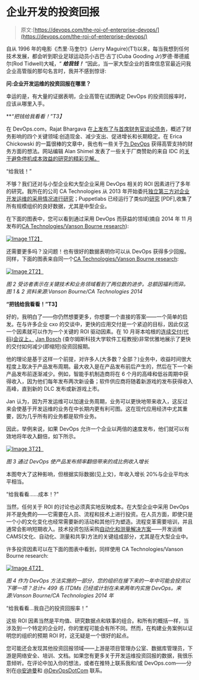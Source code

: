 # 企业开发的投资回报

> 原文:[https://devops.com/the-roi-of-enterprise-devops/](https://devops.com/the-roi-of-enterprise-devops/)

自从 1996 年的电影《杰里·马奎尔》(Jerry Maguire)(T1)以来，每当我想到任何技术发展，都会听到职业足球运动员小古巴·古丁(Cuba Gooding Jr)罗德·蒂德威尔(Rod Tidwell)大喊，“ ***给我钱！*** “因此，当一家大型企业的首席信息官最近问我企业高管版的那句名言时，我并不感到惊讶:

**问:企业开发运维的投资回报在哪里？**

幸运的是，有大量的证据表明，企业高管在试图确定 DevOps 的投资回报率时，应该从哪里入手。

***“把钱给我看看！”*T3】**

在 DevOps.com，Rajat Bhargava 在[上发布了与首席财务官谈论债务](https://devops.com/features/talk-cfo-devops/)，概述了财务影响的四个关键领域:创造现金、减少支出、促进增长和长期稳定。在 Erica Chickowski 的一篇很棒的文章中，我也有一些关于[为 DevOps](https://devops.com/features/turn-executives-devops-champions/) 获得高管支持的财务方面的想法。网站编辑 Alan Shimel 发表了一些关于厂商赞助的来自 IDC 的[关于避免停机成本效益的研究的精彩见解。](https://devops.com/blogs/real-cost-downtime/)

“给我钱！”

不够？我们还对与小型企业和大型企业采用 DevOps 相关的 ROI 因素进行了多年的研究。我所在的公司 CA Technologies 从 2013 年开始委托[独立第三方对企业开发运维的采用情况进行研究](http://rewrite.ca.com/us/articles/devops/research-report--devops-the-worst-kept-secret-to-winning-in-the-application-economy.aspx)；Puppetlabs 已经运行了类似的[研究](https://puppetlabs.com/sites/default/files/2014-state-of-devops-report.pdf) [PDF],收集了所有规模组织的良好数据，尤其是中型企业。

在下面的图表中，您可以看到通过采用 DevOps 而获益的领域(摘自 2014 年 11 月发布的[CA Technologies/Vanson Bourne research](http://rewrite.ca.com/us/articles/devops/research-report--devops-the-worst-kept-secret-to-winning-in-the-application-economy.aspx)):

[![Image 1](../Images/873b4f76788703fbd7f78fbee4269547.png)T2】](https://devops.com/wp-content/uploads/2015/03/Image-1.png)

还需要更多吗？没问题！也有很好的数据表明你可以从 DevOps 获得多少回报。同样，下面的图表来自同一个[CA Technologies/Vanson Bourne research](http://rewrite.ca.com/us/articles/devops/research-report--devops-the-worst-kept-secret-to-winning-in-the-application-economy.aspx):

[![Image 2](../Images/04ee36a83a256425a9d5f3e370034281.png)T2】](https://devops.com/wp-content/uploads/2015/03/Image-2.png)

*图 2 受访者表示在关键技术和业务领域看到了两位数的进步。总额因福利而异。图 1 & 2 资料来源:Vanson Bourne/CA Technologies 2014*

**“把钱给我看看！”T3】**

好的，我明白了——你仍然想要更多，你想要一个直接的答案——一个简单的启发。在与许多企业 cxo 的交谈中，更快的应用交付是一个紧迫的目标，因此仅这一个因素就可以作为一个关键的 ROI 驱动因素。在 10 月哥本哈根的[连续交付(代码)会议上，](http://www.codecph.dk) [Jan Bosch](http://www.janbosch.com/) (查尔姆斯科技大学软件工程教授)非常优雅地展示了更快的交付如何减少(即缩短)投资回报期。

他的理论是基于这样一个前提，对许多人(大多数？全部？)业务中，收益时间很大程度上取决于产品发布周期。最大收入是在产品发布前后产生的，然后在下一个新产品发布前逐渐减少。例如，智能手机制造商将在 6 个月的高峰和低谷周期中获得收入，因为他们每年发布两次新设备；软件供应商将随着新游戏的发布获得收入高峰，直到新的 DLC 发布或新游戏上市。

Jan 认为，因为开发运维可以加速业务周期，业务可以更快地带来收入，这反过来会使基于开发运维的业务在中长期内更有利可图。这在现代应用经济中尤其重要，因为几乎所有的业务都是软件业务。

因此，举例来说，如果 DevOps 允许一个企业以两倍的速度发布，他们就可以有效地将年收入翻倍，如下所示。

[![Image 3](../Images/939eb6b014901b15e00336f401442d05.png)T2】](https://devops.com/wp-content/uploads/2015/03/Image-3.png)

*图 3 通过 DevOps 使产品发布频率翻倍带来的成比例收入增长*

本图夸大了这种影响，但根据实际数据(见上文)，年收入增长 20%与企业平均水平相当。

“给我看看……成本！?"

当然，任何关于 ROI 的讨论也必须真实地反映成本。在大型企业中采用 DevOps 并不是免费的——它需要在人员、流程和技术上进行投资。在人员方面，即使只是一个小的文化变化也经常需要新的活动和其他行为塑造。流程变革需要培训，并且通常会影响短期收入。技术投资包括采购[自动化和测量解决方案](https://devops.com/features/critical-devops-tools/)——开发运维 CAMS(文化、自动化、测量和共享)方法的关键组成部分，尤其是在大型企业中。

许多投资因素可以在下面的图表中看到，同样使用 CA Technologies/Vanson Bourne research:

[![Image 4](../Images/a0ac7e0bceee0583187c2dead976b536.png)T2】](https://devops.com/wp-content/uploads/2015/03/Image-4.png)

*图 4 作为 DevOps 方法实施的一部分，您的组织在接下来的一年中可能会投资以下哪一项？总计= 499 名 ITDMs 已经或计划在未来两年内实施 DevOps。来源:Vanson Bourne/CA Technologies 2014 年*

“给我看看…我自己的投资回报率！”

这些 ROI 因素当然是平均值、研究数据点和轶事的组合。和所有的概括一样，当涉及到一个特定的企业时，你的里程可能会有所不同。然而，在构建业务案例以证明您的组织的预期 ROI 时，这无疑是一个很好的起点。

您可能还会发现其他投资回报领域——上游是项目管理办公室、数据库管理员，下游是网络安全、培训、文档。如果您有更多关于开发运维投资回报的数据，我很乐意倾听。在评论中加入你的想法，或者在推特上联系我和/或 DevOps.com——分别在[@安迪曼](https://twitter.com/andimann)和 [@DevOpsDotCom](https://twitter.com/devopsdotcom) 联系。
